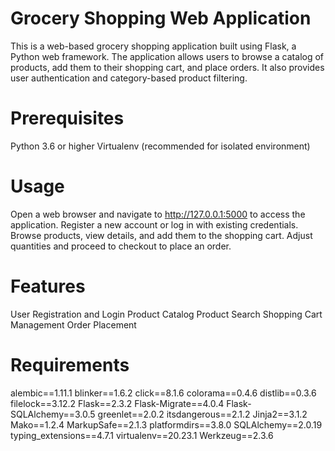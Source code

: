 # Grocery Shopping Web Application
This is a web-based grocery shopping application built using Flask, a Python web framework. The application allows users to browse a catalog of products, add them to their shopping cart, and place orders. It also provides user authentication and category-based product filtering.

# Prerequisites
Python 3.6 or higher
Virtualenv (recommended for isolated environment)

# Usage
Open a web browser and navigate to http://127.0.0.1:5000 to access the application.
Register a new account or log in with existing credentials.
Browse products, view details, and add them to the shopping cart.
Adjust quantities and proceed to checkout to place an order.

# Features
User Registration and Login
Product Catalog
Product Search
Shopping Cart Management
Order Placement

# Requirements
alembic==1.11.1
blinker==1.6.2
click==8.1.6
colorama==0.4.6
distlib==0.3.6
filelock==3.12.2
Flask==2.3.2
Flask-Migrate==4.0.4
Flask-SQLAlchemy==3.0.5
greenlet==2.0.2
itsdangerous==2.1.2
Jinja2==3.1.2
Mako==1.2.4
MarkupSafe==2.1.3
platformdirs==3.8.0
SQLAlchemy==2.0.19
typing_extensions==4.7.1
virtualenv==20.23.1
Werkzeug==2.3.6
